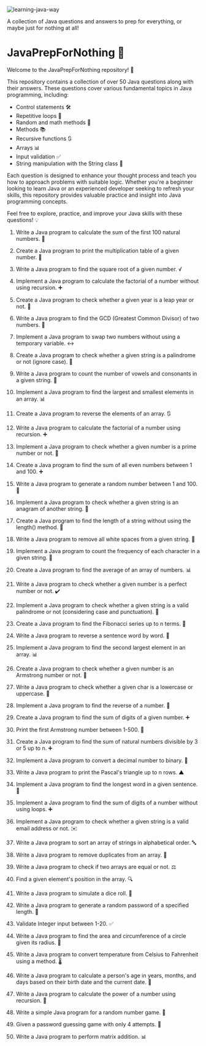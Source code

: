 ![learning-java-way](https://github.com/DinethDilhara/java-prep-for-nothing/assets/152305578/a52e09bd-1db0-407e-b7c8-042552dd7ecb)

 A collection of Java questions and answers to prep for everything, or maybe just for nothing at all!

 # JavaPrepForNothing 🚀

 Welcome to the JavaPrepForNothing repository! 🚀

This repository contains a collection of over 50 Java questions along with their answers. These questions cover various fundamental topics in Java programming, including:

- Control statements 🛠️
- Repetitive loops 🔁
- Random and math methods 🎲
- Methods 📚
- Recursive functions 🔃
- Arrays 📊
- Input validation ✅
- String manipulation with the String class 🔡

Each question is designed to enhance your thought process and teach you how to approach problems with suitable logic. Whether you're a beginner looking to learn Java or an experienced developer seeking to refresh your skills, this repository provides valuable practice and insight into Java programming concepts.

Feel free to explore, practice, and improve your Java skills with these questions! 💡

1. Write a Java program to calculate the sum of the first 100 natural numbers. 🧮

2. Create a Java program to print the multiplication table of a given number. 🔄

3. Write a Java program to find the square root of a given number. √

4. Implement a Java program to calculate the factorial of a number without using recursion. ➕

5. Create a Java program to check whether a given year is a leap year or not. 📅

6. Write a Java program to find the GCD (Greatest Common Divisor) of two numbers. 🤝

7. Implement a Java program to swap two numbers without using a temporary variable. ↔️

8. Create a Java program to check whether a given string is a palindrome or not (ignore case). 🔄

9. Write a Java program to count the number of vowels and consonants in a given string. 🔡

10. Implement a Java program to find the largest and smallest elements in an array. 📊

11. Create a Java program to reverse the elements of an array. 🔃

12. Write a Java program to calculate the factorial of a number using recursion. ➕

13. Implement a Java program to check whether a given number is a prime number or not. 🔢

14. Create a Java program to find the sum of all even numbers between 1 and 100. ➕

15. Write a Java program to generate a random number between 1 and 100. 🎲

16. Implement a Java program to check whether a given string is an anagram of another string. 🔄

17. Create a Java program to find the length of a string without using the length() method. 🔡

18. Write a Java program to remove all white spaces from a given string. 🚫

19. Implement a Java program to count the frequency of each character in a given string. 🔡

20. Create a Java program to find the average of an array of numbers. 📊

21. Write a Java program to check whether a given number is a perfect number or not. ✔️

22. Implement a Java program to check whether a given string is a valid palindrome or not (considering case and punctuation). 🔄

23. Create a Java program to find the Fibonacci series up to n terms. 🔢

24. Write a Java program to reverse a sentence word by word. 🔁

25. Implement a Java program to find the second largest element in an array. 📊

26. Create a Java program to check whether a given number is an Armstrong number or not. 💪

27. Write a Java program to check whether a given char is a lowercase or uppercase. 🔡

28. Implement a Java program to find the reverse of a number. 🔢

29. Create a Java program to find the sum of digits of a given number. ➕

30. Print the first Armstrong number between 1-500. 💪

31. Create a Java program to find the sum of natural numbers divisible by 3 or 5 up to n. ➕

32. Implement a Java program to convert a decimal number to binary. 🔄

33. Write a Java program to print the Pascal's triangle up to n rows. ▲

34. Implement a Java program to find the longest word in a given sentence. 📏

35. Implement a Java program to find the sum of digits of a number without using loops. ➕

36. Implement a Java program to check whether a given string is a valid email address or not. ✉️

37. Write a Java program to sort an array of strings in alphabetical order. 🔤

38. Write a Java program to remove duplicates from an array. 🚫

39. Write a Java program to check if two arrays are equal or not. ⚖️

40. Find a given element's position in the array. 🔍

41. Write a Java program to simulate a dice roll. 🎲

42. Write a Java program to generate a random password of a specified length. 🔐

43. Validate Integer input between 1-20. ✅

44. Write a Java program to find the area and circumference of a circle given its radius. 🔄

45. Write a Java program to convert temperature from Celsius to Fahrenheit using a method. 🌡️

46. Write a Java program to calculate a person's age in years, months, and days based on their birth date and the current date. 🎂

47. Write a Java program to calculate the power of a number using recursion. 🔢

48. Write a simple Java program for a random number game. 🎲

49. Given a password guessing game with only 4 attempts. 🔐

50. Write a Java program to perform matrix addition. 📊




